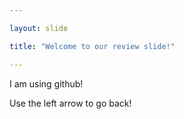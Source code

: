 ```yaml
---

layout: slide

title: "Welcome to our review slide!"

---
```


I am using github!

Use the left arrow to go back!
